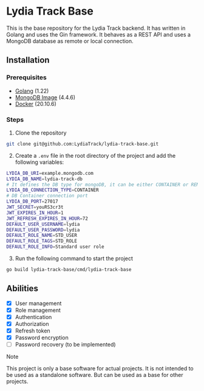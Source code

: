 # Lydia Track Base

This is the base repository for the Lydia Track backend. It has written in Golang and uses the Gin framework. It behaves as a REST API and uses a MongoDB database as remote or local connection.

## Installation

### Prerequisites

- [Golang](https://golang.org/doc/install) (1.22)
- [MongoDB Image](https://hub.docker.com/_/mongo) (4.4.6)
- [Docker](https://docs.docker.com/get-docker/) (20.10.6)

### Steps

1. Clone the repository

```bash
git clone git@github.com:LydiaTrack/lydia-track-base.git
```

2. Create a `.env` file in the root directory of the project and add the following variables:

```bash
LYDIA_DB_URI=example.mongodb.com
LYDIA_DB_NAME=lydia-track-db
# It defines the DB type for mongoDB, it can be either CONTAINER or REMOTE
LYDIA_DB_CONNECTION_TYPE=CONTAINER
# DB Container connection port
LYDIA_DB_PORT=27017
JWT_SECRET=youRS3cr3t
JWT_EXPIRES_IN_HOUR=1
JWT_REFRESH_EXPIRES_IN_HOUR=72
DEFAULT_USER_USERNAME=lydia
DEFAULT_USER_PASSWORD=lydia
DEFAULT_ROLE_NAME=STD_USER
DEFAULT_ROLE_TAGS=STD_ROLE
DEFAULT_ROLE_INFO=Standard user role
```

3. Run the following command to start the project

```bash
go build lydia-track-base/cmd/lydia-track-base
```

## Abilities

- [x] User management
- [x] Role management
- [x] Authentication
- [x] Authorization
- [x] Refresh token
- [x] Password encryption
- [ ] Password recovery (to be implemented)

> [!NOTE]
> This project is only a base software for actual projects. It is not intended to be used as a standalone software. But can be used as a base for other projects.
